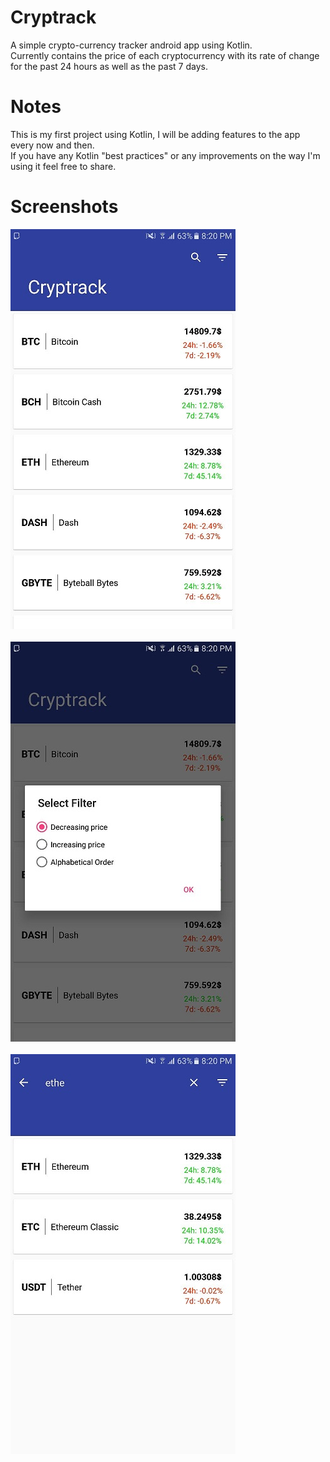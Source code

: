 # Cryptrack
A simple crypto-currency tracker android app using Kotlin. \
Currently contains the price of each cryptocurrency with its rate of change for the past 24 hours as well as the past 7 days.

# Notes
This is my first project using Kotlin, I will be adding features to the app every now and then. \
If you have any Kotlin "best practices" or any improvements on the way I'm using it feel free to share.

# Screenshots
![](MainActivity.jpeg?raw=true) \
\
![](filter.jpeg?raw=true) \
\
![](search.jpeg?raw=true)